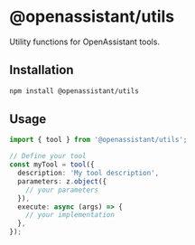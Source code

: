 # @openassistant/utils

Utility functions for OpenAssistant tools.

## Installation

```bash
npm install @openassistant/utils
```

## Usage

```typescript
import { tool } from '@openassistant/utils';

// Define your tool
const myTool = tool({
  description: 'My tool description',
  parameters: z.object({
    // your parameters
  }),
  execute: async (args) => {
    // your implementation
  },
});
```
